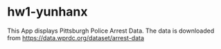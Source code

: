 # hw1-yunhanx
This App displays Pittsburgh Police Arrest Data.
The data is downloaded from https://data.wprdc.org/dataset/arrest-data
